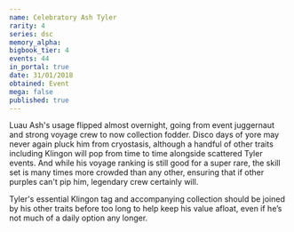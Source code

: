 ```yaml
---
name: Celebratory Ash Tyler
rarity: 4
series: dsc
memory_alpha:
bigbook_tier: 4
events: 44
in_portal: true
date: 31/01/2018
obtained: Event
mega: false
published: true
---
```


Luau Ash's usage flipped almost overnight, going from event juggernaut and strong voyage crew to now collection fodder. Disco days of yore may never again pluck him from cryostasis, although a handful of other traits including Klingon will pop from time to time alongside scattered Tyler events. And while his voyage ranking is still good for a super rare, the skill set is many times more crowded than any other, ensuring that if other purples can't pip him, legendary crew certainly will.

Tyler's essential Klingon tag and accompanying collection should be joined by his other traits before too long to help keep his value afloat, even if he’s not much of a daily option any longer.
